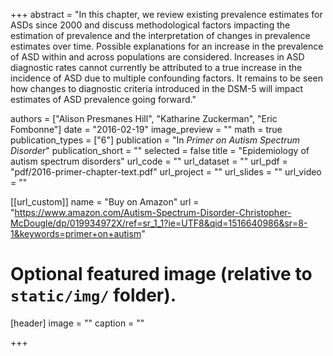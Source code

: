 +++
abstract = "In this chapter, we review existing prevalence estimates for ASDs since 2000 and discuss methodological factors impacting the estimation of prevalence and the interpretation of changes in prevalence estimates over time. Possible explanations for an increase in the prevalence of ASD within and across populations are considered. Increases in ASD diagnostic rates cannot currently be attributed to a true increase in the incidence of ASD due to multiple confounding factors. It remains to be seen how changes to diagnostic criteria introduced in the DSM-5 will impact estimates of ASD prevalence going forward."

authors = ["Alison Presmanes Hill", "Katharine Zuckerman", "Eric Fombonne"]
date = "2016-02-19"
image_preview = ""
math = true
publication_types = ["6"]
publication = "In *Primer on Autism Spectrum Disorder*"
publication_short = ""
selected = false
title = "Epidemiology of autism spectrum disorders"
url_code = ""
url_dataset = ""
url_pdf = "pdf/2016-primer-chapter-text.pdf"
url_project = ""
url_slides = ""
url_video = ""

[[url_custom]]
name = "Buy on Amazon"
url = "https://www.amazon.com/Autism-Spectrum-Disorder-Christopher-McDougle/dp/019934972X/ref=sr_1_1?ie=UTF8&qid=1516640986&sr=8-1&keywords=primer+on+autism"

# Optional featured image (relative to `static/img/` folder).
[header]
image = ""
caption = ""

+++

